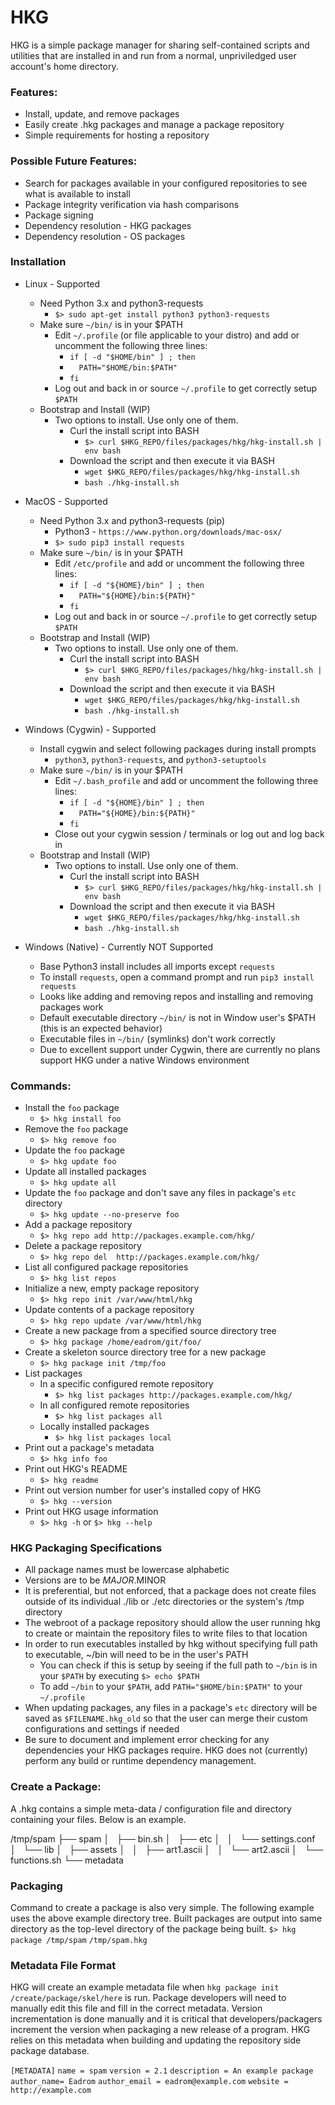 # HKG

HKG is a simple package manager for sharing self-contained scripts and utilities that are installed in and run from a normal, unpriviledged user account's home directory.

### Features:
* Install, update, and remove packages
* Easily create .hkg packages and manage a package repository
* Simple requirements for hosting a repository

### Possible Future Features:
* Search for packages available in your configured repositories to see what is available to install
* Package integrity verification via hash comparisons
* Package signing
* Dependency resolution - HKG packages
* Dependency resolution - OS packages

### Installation
* Linux - Supported
    * Need Python 3.x and python3-requests
        * `$> sudo apt-get install python3 python3-requests`
    * Make sure `~/bin/` is in your $PATH
        * Edit `~/.profile` (or file applicable to your distro) and add or uncomment the following three lines:
            * `if [ -d "$HOME/bin" ] ; then`
            * `  PATH="$HOME/bin:$PATH"`
            * `fi`
        * Log out and back in or source `~/.profile` to get correctly setup `$PATH`
    * Bootstrap and Install (WIP)
        * Two options to install.  Use only one of them.
            * Curl the install script into BASH
                * `$> curl $HKG_REPO/files/packages/hkg/hkg-install.sh | env bash`
            * Download the script and then execute it via BASH
                * `wget $HKG_REPO/files/packages/hkg/hkg-install.sh`
                * `bash ./hkg-install.sh`

* MacOS - Supported
    * Need Python 3.x and python3-requests (pip)
        * Python3 - `https://www.python.org/downloads/mac-osx/`
        * `$> sudo pip3 install requests`
    * Make sure `~/bin/` is in your $PATH
        * Edit `/etc/profile` and add or uncomment the following three lines:
            * `if [ -d "${HOME}/bin" ] ; then`
            * `  PATH="${HOME}/bin:${PATH}"`
            * `fi`
        * Log out and back in or source `~/.profile` to get correctly setup `$PATH`
    * Bootstrap and Install (WIP)
        * Two options to install.  Use only one of them.
            * Curl the install script into BASH
                * `$> curl $HKG_REPO/files/packages/hkg/hkg-install.sh | env bash`
            * Download the script and then execute it via BASH
                * `wget $HKG_REPO/files/packages/hkg/hkg-install.sh`
                * `bash ./hkg-install.sh`

* Windows (Cygwin) - Supported
    * Install cygwin and select following packages during install prompts
        * `python3`, `python3-requests`, and `python3-setuptools`
    * Make sure `~/bin/` is in your $PATH
        * Edit `~/.bash_profile` and add or uncomment the following three lines:
            * `if [ -d "${HOME}/bin" ] ; then`
            * `  PATH="${HOME}/bin:${PATH}"`
            * `fi`
        * Close out your cygwin session / terminals or log out and log back in
    * Bootstrap and Install (WIP)
        * Two options to install.  Use only one of them.
            * Curl the install script into BASH
                * `$> curl $HKG_REPO/files/packages/hkg/hkg-install.sh | env bash`
            * Download the script and then execute it via BASH
                * `wget $HKG_REPO/files/packages/hkg/hkg-install.sh`
                * `bash ./hkg-install.sh`

* Windows (Native) - Currently NOT Supported
    * Base Python3 install includes all imports except `requests`
    * To install `requests`, open a command prompt and run `pip3 install requests`
    * Looks like adding and removing repos and installing and removing packages work
    * Default executable directory `~/bin/` is not in Window user's $PATH (this is an expected behavior)
    * Executable files in `~/bin/` (symlinks) don't work correctly
    * Due to excellent support under Cygwin, there are currently no plans support HKG under a native Windows environment

### Commands:
* Install the `foo` package
    * `$> hkg install foo`
* Remove the `foo` package
    * `$> hkg remove foo`
* Update the `foo` package
    * `$> hkg update foo`
* Update all installed packages
    * `$> hkg update all`
* Update the `foo` package and don't save any files in package's `etc` directory
    * `$> hkg update --no-preserve foo`
* Add a package repository
    * `$> hkg repo add http://packages.example.com/hkg/`
* Delete a package repository
    * `$> hkg repo del  http://packages.example.com/hkg/`
* List all configured package repositories
    * `$> hkg list repos`
* Initialize a new, empty package repository
    * `$> hkg repo init /var/www/html/hkg`
* Update contents of a package repository
    * `$> hkg repo update /var/www/html/hkg`
* Create a new package from a specified source directory tree
    * `$> hkg package /home/eadrom/git/foo/`
* Create a skeleton source directory tree for a new package
    * `$> hkg package init /tmp/foo`
* List packages
    * In a specific configured remote repository
        * `$> hkg list packages http://packages.example.com/hkg/`
    * In all configured remote repositories
        * `$> hkg list packages all`
    * Locally installed packages
        * `$> hkg list packages local`
* Print out a package's metadata
    * `$> hkg info foo`
* Print out HKG's README
    * `$> hkg readme`
* Print out version number for user's installed copy of HKG
    * `$> hkg --version`
* Print out HKG usage information
    * `$> hkg -h` or `$> hkg --help`


### HKG Packaging Specifications
* All package names must be lowercase alphabetic
* Versions are to be $MAJOR.$MINOR
* It is preferential, but not enforced, that a package does not create files outside of its individual ./lib or ./etc directories or the system's /tmp directory
* The webroot of a package repository should allow the user running hkg to create or maintain the repository files to write files to that location
* In order to run executables installed by hkg without specifying full path to executable, ~/bin will need to be in the user's PATH
    * You can check if this is setup by seeing if the full path to `~/bin` is in your `$PATH` by executing `$> echo $PATH`
    * To add `~/bin` to your `$PATH`, add `PATH="$HOME/bin:$PATH"` to your `~/.profile`
* When updating packages, any files in a package's `etc` directory will be saved as `$FILENAME.hkg_old` so that the user can merge their custom configurations and settings if needed
* Be sure to document and implement error checking for any dependencies your HKG packages require.  HKG does not (currently) perform any build or runtime dependency management.

### Create a Package:
A .hkg contains a simple meta-data / configuration file and directory containing your files.  Below is an example.

/tmp/spam
├── spam
│   ├── bin.sh
│   ├── etc
│   │   └── settings.conf
│   └── lib
│       ├── assets
│       │   ├── art1.ascii
│       │   └── art2.ascii
│       └── functions.sh
└── metadata

### Packaging
Command to create a package is also very simple.  The following example uses the above example directory tree.  Built packages are output into same directory as the top-level directory of the package being built.
`$> hkg package /tmp/spam`
`/tmp/spam.hkg`

### Metadata File Format
HKG will create an example metadata file when `hkg package init /create/package/skel/here` is run.  Package developers will need to manually edit this file and fill in the correct metadata.
Version incrementation is done manually and it is critical that developers/packagers increment the version when packaging a new release of a program.  HKG relies on this metadata when building and updating the repository side package database.

`[METADATA]`
`name = spam`
`version = 2.1`
`description = An example package`
`author_name= Eadrom`
`author_email = eadrom@example.com`
`website = http://example.com`
